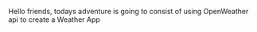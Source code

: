 Hello friends, todays adventure is going to consist of using OpenWeather api to create a Weather App

